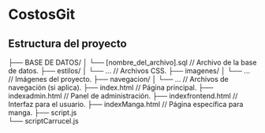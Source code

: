 # CostosGit

## Estructura del proyecto
├── BASE DE DATOS/
│   └── [nombre_del_archivo].sql  // Archivo de la base de datos.
├── estilos/
│   └── ...                      // Archivos CSS.
├── imagenes/
│   └── ...                      // Imágenes del proyecto.
├── navegacion/
│   └── ...                      // Archivos de navegación (si aplica).
├── index.html                   // Página principal.
├── indexadmin.html              // Panel de administración.
├── indexfrontend.html           // Interfaz para el usuario.
├── indexManga.html              // Página específica para manga.
├── script.js                    
└── scriptCarrucel.js            
